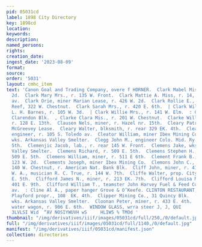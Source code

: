 ```yaml
---
pid: 05031cd
label: 1898 City Directory
key: 1898cd
location: 
keywords: 
description: 
named_persons: 
rights: 
creation_date: 
ingest_date: '2023-08-09'
format: 
source: 
order: '5031'
layout: cmhc_item
text: 'Canon Goal and Trading Company, overe f HORNER.  Clark Mabel Miss, r.121 W.
  2d.  Clark Mary Mrs., r. 135 W. Front.  Clark Mattie A. Miss, r. 14, 405 Harrison
  av.  Clark Orie, miner Marian Lease, r. 426 W. 2d.  Clark Rollie E., driver W. A.
  Reef, 322 W. Chestnut.  Clark Sarah Mrs., r. 420 E. 6th.  | Clark William A., lab.
  L. H. Barnes, r. 105 W. 3d.  | Clark Willie Mrs., r. 141 W. Elm.  : Clark , r. 41
  Clarendon Blk.  , Clarke Clara Mis., r. 201 W. Chestnut.  Clarke William H., carpenter,
  r. 128 E. 13th.  Clausen Nels, miner, r. Hazel nr. 15th.  Cleary Patrick, miner
  McGreevey Lease.  Cleary Walter, blksmith, r. rear 329 EK. 4th.  Cleator James W.,
  engineer, r. 105 S. Toledo av.  Cleator William, miner Ibex Mining Co.  Clegg Alex,
  wks. Arkansas Valley Smelter.  Clegg John M., engineer Colo. Mid. Ry., r. 145 W.
  5th.  Clemenjic Jacob, lab., r. rear 145 W. Front.  Clemens Jake, wks. Arkansas
  Valley Smelter.  Clemens Richard, r. 509 E. 5th.  Clemens Stephen H., miner, r.
  509 E. 5th.  Clemens William, miner, r. 511 E 6th.  Clement Frank B., miner, r.
  123 W. 2d.  Clements Joseph, miner Ibex Mining Co.  Clemons John C., orehauler,
  140 W. Chestnut, r. American Nat. Bank Blk.  Cliff John, miner, r. 418 E. 3d.  Cliff
  W. A., musician R. C. True, r. 144 W. 7th.  Cliffe Walter, prop. City Laundry, 137
  E. 5th.  Clifford James N., miner, r. 213 EK. 7th.  Clifford Louisa M. Mrs., r.
  401 E. 9th.  Clifford William T., teamster John Harvey Fuel & Feed Co., r. 224 Harrison
  av.  : Cline Al A., paper hanger Grove & O’Keefe. CLINTON RESTAURANT, Flitner &
  Playford propr., 108  EK. 4th.  Clipper Mining Co., 31 Quincy Blk.  : Clondite John,
  wks. Arkansas Valley Smelter.  Cloonan Peter, miner, r. 433 E. 4th.  Clooney Andrew,
  water wagon, r. 906 E. 6th.  WINDOW GLASS, wrra steer J, J, QUI        SNVOT ONY
  3LVLSI Wid  “AV NOSIYWUVH wS     HLIWS % TMOd '
thumbnail: "/img/derivatives/iiif/images/05031cd/full/250,/0/default.jpg"
full: "/img/derivatives/iiif/images/05031cd/full/1140,/0/default.jpg"
manifest: "/img/derivatives/iiif/05031cd/manifest.json"
collection: directories
---
```

